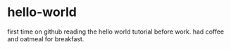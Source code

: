 # hello-world
first time on github
reading the hello world tutorial before work.
had coffee and oatmeal for breakfast.

